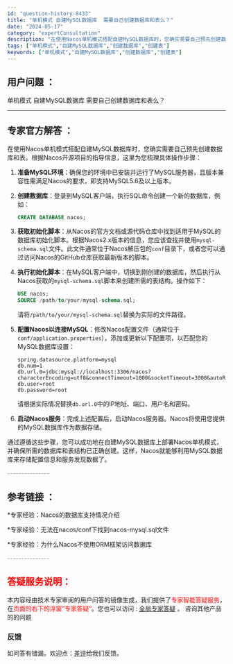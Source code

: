 ```yaml
---
id: "question-history-8433"
title: "单机模式 自建MySQL数据库  需要自己创建数据库和表么？"
date: "2024-05-17"
category: "expertConsultation"
description: "在使用Nacos单机模式搭配自建MySQL数据库时，您确实需要自己预先创建数据库和表。根据Nacos开源项目的指导信息，这里为您梳理具体操作步骤：1. **准备MySQL环境**：确保您的环境中已安装并运行了MySQL服务器，且版本兼容性需满足Nacos的要求，即支持MySQL5.6及以上版本。2."
tags: ["单机模式","自建MySQL数据库","创建数据库","创建表"]
keywords: ["单机模式","自建MySQL数据库","创建数据库","创建表"]
---
```


## 用户问题 ： 
 单机模式 自建MySQL数据库  需要自己创建数据库和表么？  

---------------
## 专家官方解答 ：

在使用Nacos单机模式搭配自建MySQL数据库时，您确实需要自己预先创建数据库和表。根据Nacos开源项目的指导信息，这里为您梳理具体操作步骤：

1. **准备MySQL环境**：确保您的环境中已安装并运行了MySQL服务器，且版本兼容性需满足Nacos的要求，即支持MySQL5.6及以上版本。

2. **创建数据库**：登录到MySQL客户端，执行SQL命令创建一个新的数据库，例如：
   ```sql
   CREATE DATABASE nacos;
   ```

3. **获取初始化脚本**：从Nacos的官方文档或源代码仓库中找到适用于MySQL的数据库初始化脚本。根据Nacos2.x版本的信息，您应该查找并使用`mysql-schema.sql`文件。此文件通常位于Nacos解压包的`conf`目录下，或者您可以通过访问Nacos的GitHub仓库获取最新版本的脚本。

4. **执行初始化脚本**：在MySQL客户端中，切换到刚创建的数据库，然后执行从Nacos获取的`mysql-schema.sql`脚本来创建所需的表结构。操作如下：
   ```sql
   USE nacos;
   SOURCE /path/to/your/mysql-schema.sql;
   ```
   请将`/path/to/your/mysql-schema.sql`替换为实际的文件路径。

5. **配置Nacos以连接MySQL**：修改Nacos配置文件（通常位于`conf/application.properties`），添加或更新以下配置项，以匹配您的MySQL数据库设置：
   ```properties
   spring.datasource.platform=mysql
   db.num=1
   db.url.0=jdbc:mysql://localhost:3306/nacos?characterEncoding=utf8&connectTimeout=1000&socketTimeout=3000&autoReconnect=true
   db.user=root
   db.password=root
   ```
   请根据实际情况替换`db.url.0`中的IP地址、端口、用户名和密码。

6. **启动Nacos服务**：完成上述配置后，启动Nacos服务器。Nacos将使用您提供的MySQL数据库作为数据存储。

通过遵循这些步骤，您可以成功地在自建MySQL数据库上部署Nacos单机模式，并确保所需的数据库和表结构已正确创建。这样，Nacos就能够利用MySQL数据库来存储配置信息和服务发现数据了。


<font color="#949494">---------------</font> 


## 参考链接 ：

*专家经验：Nacos的数据库支持情况介绍 
 
 *专家经验：无法在nacos/conf下找到nacos-mysql.sql文件 
 
 *专家经验：为什么Nacos不使用ORM框架访问数据库 


 <font color="#949494">---------------</font> 
 


## <font color="#FF0000">答疑服务说明：</font> 

本内容经由技术专家审阅的用户问答的镜像生成，我们提供了<font color="#FF0000">专家智能答疑服务</font>，在<font color="#FF0000">页面的右下的浮窗”专家答疑“</font>。您也可以访问 : [全局专家答疑](https://answer.opensource.alibaba.com/docs/intro) 。 咨询其他产品的的问题

### 反馈
如问答有错漏，欢迎点：[差评](https://ai.nacos.io/user/feedbackByEnhancerGradePOJOID?enhancerGradePOJOId=13654)给我们反馈。
